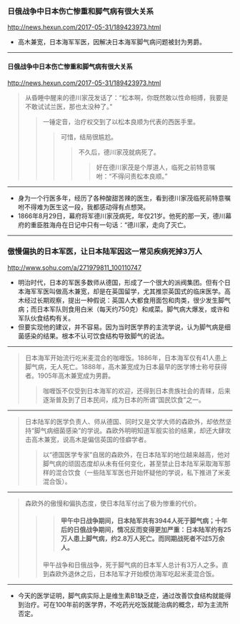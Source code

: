 ### 日俄战争中日本伤亡惨重和脚气病有很大关系
http://news.hexun.com/2017-05-31/189423973.html
- 高木兼宽，日本海军军医，因解决日本海军脚气病问题被封为男爵。
---
#### 日俄战争中日本伤亡惨重和脚气病有很大关系
http://news.hexun.com/2017-05-31/189423973.html
>从昏睡中醒来的德川家茂发话了：“松本啊，你既然敢以性命相搏，我要是不敢试试兰医，那也太没种了。”
>>一锤定音，治疗权交到了以松本良顺为代表的西医手里。
>>>可惜，结局很尴尬。
>>>>不久后，德川家茂就病死了。
>>>>>好在德川家茂是个厚道人，临死之前特意嘱咐：“不得问责松本良顺。”
---
- 身为一个行医多年，经历了各种酸甜苦辣的医生，看到德川家茂临死前特意嘱咐不得难为医生这一段，我都感动得有点想哭。
- 1866年8月29日，幕府将军德川家茂病死，年仅21岁。他死的那一天，德川幕府的重臣胜海舟在日记中只有一句话：“德川家，走向了灭亡。
---
### 傲慢偏执的日本军医，让日本陆军因这一常见疾病死掉3万人
http://www.sohu.com/a/271979811_100110747
- 明治时代，日本的军医多数师从德国，形成了一个很大的派阀集团。但有个日本海军军医叫做高木兼宽，却是在英国留学，尤其推崇英国式的临床医学。高木经过长期观察，提出一种假说：英国人大都食用面包和肉类，很少发生脚气病；而日本军队则食用白米（每天约750克）和咸菜。脚气病大爆发，或许和军队伙食结构有关。
- 但要实现他的建议，并不容易。因为当时医学界的主流学说，认为脚气病是细菌感染的结果。根本不认可饮食结构导致脚气的说法。
---
>日本海军开始流行吃米麦混合的咖喱饭。1886年，日本海军仅有41人患上脚气病，无人死亡。1888年，高木兼宽成为日本最早的医学博士称号获得者。1905年高木兼宽成为男爵。
>>咖喱饭不仅受到日本海军的欢迎，还得到日本贵族社会的青睐，后来逐渐普及到了日本民间，成为日本的所谓“国民饮食”之一。
---
>日本陆军的医学负责人、师从德国、同时又是文学大师的森欧外，却依然坚持“脚气病细菌感染”的学说。森欧外明明知道军舰实验的结果，却还大肆攻击高木兼宽，说高木是偏信英国的怪癖学者。
>>以“德国医学专家”自居的森欧外，在日本陆军的地位越来越高，他对脚气病的顽固态度却从未有任何变化，甚至禁止日本陆军采取海军那样的混合饮食（一些陆军军医也开始怀疑他的学说，私下推进了米麦混合饭）。
---
>森欧外的傲慢和偏执态度，使日本陆军付出了极为惨重的代价。
>>>#### 甲午中日战争期间，日本陆军共有3944人死于脚气病；十年后的日俄战争期间，情况反而变得更加严重：日本陆军约有25万人患上脚气病，约2.8万人死亡。而同期战死者不过5万余人。
>>甲午战争和日俄战争，死于脚气病的日本军人总计有3万人之多。直到森欧外退休之后，日本陆军才开始模仿海军吃起米麦混合饭。
---
- 今天的医学证明，脚气病实际上是维生素B1缺乏症，通过改善饮食结构就能得到治疗。可在100年前的医学界，不吃药光吃饭就能治病的概念，却为主流所否定。